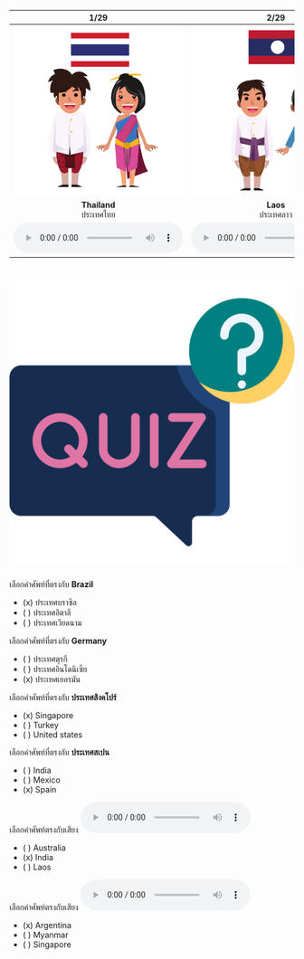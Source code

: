 <div class="carrousel">


|1/29|2/29|3/29|4/29|5/29|6/29|7/29|8/29|9/29|10/29|11/29|12/29|13/29|14/29|15/29|16/29|17/29|18/29|19/29|20/29|21/29|22/29|23/29|24/29|25/29|26/29|27/29|28/29|29/29|
| :----: | :----: | :----: | :----: | :----: | :----: | :----: | :----: | :----: | :----: | :----: | :----: | :----: | :----: | :----: | :----: | :----: | :----: | :----: | :----: | :----: | :----: | :----: | :----: | :----: | :----: | :----: | :----: | :----: |
|![](/media/img/countries__Thailand.svg)|![](/media/img/countries__Laos.svg)|![](/media/img/countries__Cambodia.svg)|![](/media/img/countries__Myanmar.svg)|![](/media/img/countries__Vietnam.svg)|![](/media/img/countries__Malaysia.svg)|![](/media/img/countries__Singapore.svg)|![](/media/img/countries__Indonesia.svg)|![](/media/img/countries__Philippines.svg)|![](/media/img/countries__Brunei.svg)|![](/media/img/countries__China.svg)|![](/media/img/countries__Japan.svg)|![](/media/img/countries__Korea%20South.svg)|![](/media/img/countries__India.svg)|![](/media/img/countries__England.svg)|![](/media/img/countries__United&#x20;States.svg)|![](/media/img/countries__Australia.svg)|![](/media/img/countries__France.svg)|![](/media/img/countries__Spain.svg)|![](/media/img/countries__Italy.svg)|![](/media/img/countries__Germany.svg)|![](/media/img/countries__Netherland.svg)|![](/media/img/countries__Russia.svg)|![](/media/img/countries__Portugal.svg)|![](/media/img/countries__Brazil.svg)|![](/media/img/countries__Mexico.svg)|![](/media/img/countries__Argentina.svg)|![](/media/img/countries__Turkey.svg)|![](/media/img/countries__Saudi&#x20;Arabia.svg)|
|**Thailand**<br>ประเทศไทย|**Laos**<br>ประเทศลาว|**Cambodia**<br>ประเทศกัมพูชา|**Myanmar**<br>ประเทศพม่า|**Vietnam**<br>ประเทศเวียดนาม|**Malaysia**<br>ประเทศมาเลเซีย|**Singapore**<br>ประเทศสิงคโปร์|**Indonesia**<br>ประเทศอินโดนิเซีย|**Philippines**<br>ประเทศฟิลิปปินส์|**Brunei**<br>ประเทศบรูไน|**China**<br> ประเทศจีน|**Japan**<br>ประเทศญี่ปุ่น|**South Korea**<br>ประเทศเกาหลีใต้|**India**<br>ประเทศอินเดีย|**England**<br> ประเทศอังกฤษ|**United States**<br>ประเศสหรัฐอเมริกา|**Australia**<br>ประเทศออสเตรเลีย|**France**<br>ประเทศฝรั่งเศส|**Spain**<br>ประเทศสเปน|**Italy**<br>ประเทศอิตาลี|**Germany**<br>ประเทศเยอรมัน|**Netherland**<br>ประเทศเนเธอร์แลนด์|**Russia**<br>ประเทศรัสเซีย|**Portugal**<br>ประเทศโปรตุเกส|**Brazil**<br>ประเทศบราซิล|**Mexico**<br>ประเทศเม็กซิโก|**Argentina**<br>ประเทศอาร์เจนตินา|**Turkey**<br>ประเทศตุรกี|**Saudi Arabia**<br>ประเทศซาอุดิอาระเบีย|
|![](/media/audio/Thailand.mp3)|![](/media/audio/Laos.mp3)|![](/media/audio/Cambodia.mp3)|![](/media/audio/Myanmar.mp3)|![](/media/audio/Vietnam.mp3)|![](/media/audio/Malaysia.mp3)|![](/media/audio/Singapore.mp3)|![](/media/audio/Indonesia.mp3)|![](/media/audio/Philippines.mp3)|![](/media/audio/Brunei.mp3)|![](/media/audio/China.mp3)|![](/media/audio/Japan.mp3)|![](/media/audio/South%20Korea.mp3)|![](/media/audio/India.mp3)|![](/media/audio/England.mp3)|![](/media/audio/United&#x20;States.mp3)|![](/media/audio/Australia.mp3)|![](/media/audio/France.mp3)|![](/media/audio/Spain.mp3)|![](/media/audio/Italy.mp3)|![](/media/audio/Germany.mp3)|![](/media/audio/Netherland.mp3)|![](/media/audio/Russia.mp3)|![](/media/audio/Portugal.mp3)|![](/media/audio/Brazil.mp3)|![](/media/audio/Mexico.mp3)|![](/media/audio/Argentina.mp3)|![](/media/audio/Turkey.mp3)|![](/media/audio/Saudi&#x20;Arabia.mp3)|

</div>



# ![icon](/media/icons/quiz.svg) 


 เลือกคำศัพท์ที่ตรงกับ **Brazil**
 - (x) ประเทศบราซิล
 - ( ) ประเทศอิตาลี
 - ( ) ประเทศเวียดนาม

 เลือกคำศัพท์ที่ตรงกับ **Germany**
 - ( ) ประเทศตุรกี
 - ( ) ประเทศอินโดนิเซีย
 - (x) ประเทศเยอรมัน

 เลือกคำศัพท์ที่ตรงกับ **ประเทศสิงคโปร์**
 - (x) Singapore
 - ( ) Turkey
 - ( ) United states

 เลือกคำศัพท์ที่ตรงกับ **ประเทศสเปน**
 - ( ) India
 - ( ) Mexico
 - (x) Spain

เลือกคำศัพท์ตรงกับเสียง ![](/media/audio/India.mp3) 
 - ( ) Australia
 - (x) India
 - ( ) Laos


เลือกคำศัพท์ตรงกับเสียง ![](/media/audio/Argentina.mp3) 
 - (x) Argentina
 - ( ) Myanmar
 - ( ) Singapore

